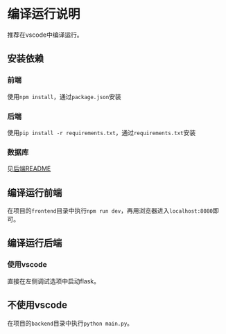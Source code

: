 # 编译运行说明

推荐在vscode中编译运行。

## 安装依赖

### 前端

使用`npm install`，通过`package.json`安装

### 后端

使用`pip install -r requirements.txt`，通过`requirements.txt`安装

### 数据库

见[后端README](../backend/README.md)

## 编译运行前端

在项目的`frontend`目录中执行`npm run dev`，再用浏览器进入`localhost:8080`即可。

## 编译运行后端

### 使用vscode

直接在左侧调试选项中启动flask。

## 不使用vscode

在项目的`backend`目录中执行`python main.py`。